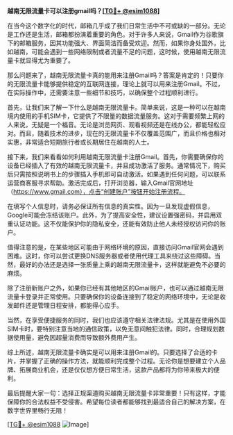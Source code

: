 **越南无限流量卡可以注册gmail吗？[[TG💪+ @esim1088](https://t.me/s/esim1088)]**

在当今这个数字化的时代，邮箱几乎成了我们日常生活中不可或缺的一部分。无论是工作还是生活，邮箱都扮演着重要的角色。对于许多人来说，Gmail作为谷歌旗下的邮箱服务，因其功能强大、界面简洁而备受欢迎。然而，如果你身处国外，比如越南，可能会遇到一些网络限制或者流量不足的问题，这时候，使用越南无限流量卡就显得尤为重要了。

那么问题来了，越南无限流量卡真的能用来注册Gmail吗？答案是肯定的！只要你的无限流量卡能够提供稳定的互联网连接，理论上就可以用来注册Gmail。不过，在实际操作中，还需要注意一些细节和技巧，以确保整个过程顺利进行。

首先，让我们来了解一下什么是越南无限流量卡。简单来说，这是一种可以在越南境内使用的手机SIM卡，它提供了不限量的数据流量服务。这对于需要频繁上网的人来说，无疑是一个福音。无论是浏览网页、观看视频还是在线办公，都能轻松应对。而且，随着技术的进步，现在的无限流量卡不仅覆盖范围广，而且价格也相对实惠，非常适合短期旅行者或长期居住在越南的人士。

接下来，我们来看看如何利用越南无限流量卡注册Gmail。首先，你需要确保你的设备已经插入了有效的越南无限流量卡，并且成功激活了服务。通常情况下，购买后只需按照说明书上的步骤插入手机即可自动激活。如果遇到任何问题，可以联系运营商客服寻求帮助。激活完成后，打开浏览器，输入Gmail官网地址（https://www.gmail.com），点击“创建账户”按钮开始注册流程。

在填写个人信息时，请务必保证所有信息的真实性。因为一旦发现虚假信息，Google可能会冻结该账户。此外，为了提高安全性，建议设置强密码，并启用双重认证功能。这不仅能保护你的隐私安全，还能有效防止他人未经授权访问你的账户。

值得注意的是，在某些地区可能由于网络环境的原因，直接访问Gmail官网会遇到困难。这时，你可以尝试更换DNS服务器或者使用代理工具来绕过这些障碍。当然，最好的办法还是选择一张质量上乘的越南无限流量卡，这样就能避免不必要的麻烦。

除了注册新账户之外，如果你已经有其他地区的Gmail账户，也可以通过越南无限流量卡登录并正常使用。只要确保你的设备连接到了稳定的网络环境中，无论是收发邮件还是管理日程安排，都能得心应手。

当然，在享受便捷服务的同时，我们也应该遵守相关法律法规。尤其是在使用外国SIM卡时，要特别注意当地的通信政策，以免无意间触犯法律。同时，合理规划数据使用量，避免因超量消费而导致额外费用产生。

综上所述，越南无限流量卡确实是可以用来注册Gmail的。只要选择了合适的卡片，并掌握了正确的操作方法，就能顺利完成整个过程。无论你是想要建立个人品牌、拓展商业机会，还是仅仅想方便日常生活，这款产品都将为你带来极大的便利。

最后提醒大家一句：选择正规渠道购买越南无限流量卡非常重要！只有这样，才能保障你的合法权益不受侵害。希望每位读者都能够找到最适合自己的解决方案，在数字世界里畅行无阻！

[[TG💪+ @esim1088](https://t.me/s/esim1088) ![Image](https://i.postimg.cc/4NQfJmqS/Snipaste-2025-05-13-00-14-12.png)]